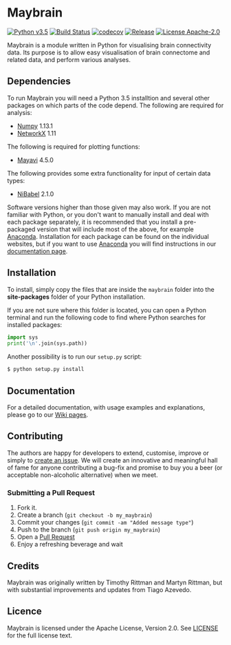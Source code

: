 # Maybrain


[![Python v3.5](https://img.shields.io/badge/python-v3.5-blue.svg)]() [![Build Status](https://travis-ci.org/RittmanResearch/maybrain.svg?branch=master)](https://travis-ci.org/RittmanResearch/maybrain) [![codecov](https://codecov.io/gh/RittmanResearch/maybrain/branch/master/graph/badge.svg)](https://codecov.io/gh/RittmanResearch/maybrain) [![Release](https://img.shields.io/github/release/RittmanResearch/maybrain/all.svg)](https://github.com/RittmanResearch/maybrain/releases) [![License Apache-2.0](https://img.shields.io/github/license/RittmanResearch/maybrain.svg)](https://github.com/rittman/maybrain/blob/master/LICENSE)


Maybrain is a module written in Python for visualising brain connectivity data. Its purpose is to allow easy visualisation of brain connectome and related data, and perform various analyses. 

## Dependencies

To run Maybrain you will need a Python 3.5 installtion and several other packages on which parts of the code depend. The following are required for analysis:

* [Numpy](http://www.numpy.org/) 1.13.1
* [NetworkX](http://networkx.github.io/) 1.11

The following is required for plotting functions:
* [Mayavi](http://docs.enthought.com/mayavi/mayavi/) 4.5.0

The following provides some extra functionality for input of certain data types:
* [NiBabel](http://nipy.org/nibabel/) 2.1.0

Software versions higher than those given may also work. If you are not familiar with Python, or you don't want to manually install and deal with each package separately, it is recommended that you install a pre-packaged version that will include most of the above, for example [Anaconda](https://www.anaconda.com). Installation for each package can be found on the individual websites, but if you want to use [Anaconda](https://www.anaconda.com) you will find instructions in our [documentation page](https://github.com/RittmanResearch/maybrain/wiki).


## Installation

To install, simply copy the files that are inside the `maybrain` folder into the **site-packages** folder of your Python installation.

If you are not sure where this folder is located, you can open a Python terminal and run the following code to find where Python searches for installed packages:

```python
import sys
print('\n'.join(sys.path))
```

Another possibility is to run our `setup.py` script:
```bash
$ python setup.py install
```

## Documentation
For a detailed documentation, with usage examples and explanations, please go to our [Wiki pages](https://github.com/RittmanResearch/maybrain/wiki).


## Contributing
The authors are happy for developers to extend, customise, improve or simply to [create an issue](https://github.com/RittmanResearch/maybrain/issues). We will create an innovative and meaningful hall of fame for anyone contributing a bug-fix and promise to buy you a beer (or acceptable non-alcoholic alternative) when we meet.

### Submitting a Pull Request
1. Fork it.
2. Create a branch (`git checkout -b my_maybrain`)
3. Commit your changes (`git commit -am "Added message type"`)
4. Push to the branch (`git push origin my_maybrain`)
5. Open a [Pull Request](https://github.com/RittmanResearch/maybrain/pulls)
6. Enjoy a refreshing beverage and wait

## Credits

Maybrain was originally written by Timothy Rittman and Martyn Rittman, but with substantial improvements and updates from Tiago Azevedo.


## Licence

Maybrain is licensed under the Apache License, Version 2.0. See [LICENSE](https://github.com/RittmanResearch/maybrain/blob/master/LICENSE) for the full license text.

